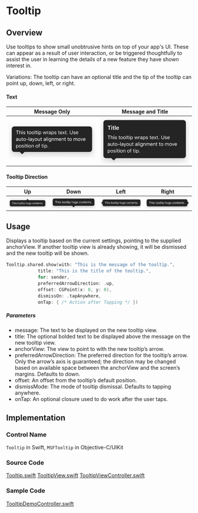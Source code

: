 # Tooltip
## Overview
Use tooltips to show small unobtrusive hints on top of your app's UI. These can appear as a result of user interaction, or be triggered thoughtfully to assist the user in learning the details of a new feature they have shown interest in.

Variations: The tooltip can have an optional title and the tip of the tooltip can point up, down, left, or right.

#### Text
| Message Only | Message and Title |
| - | - |
| ![MessageOnly.png](.attachments/MessageOnly.png) | ![MessageAndTitle.png](.attachments/MessageAndTitle.png) |

#### Tooltip Direction
| Up | Down | Left | Right |
| - | - | - | - |
| ![TooltipUp.png](.attachments/TooltipUp.png) | ![TooltipDown.png](.attachments/TooltipDown.png) | ![TooltipLeft.png](.attachments/TooltipLeft.png) | ![TooltipRight.png](.attachments/TooltipRight.png) |

## Usage
Displays a tooltip based on the current settings, pointing to the supplied anchorView. If another tooltip view is already showing, it will be dismissed and the new tooltip will be shown.
``` Swift
Tooltip.shared.show(with: "This is the message of the tooltip.",
            title: "This is the title of the tooltip.",
            for: sender,
            preferredArrowDirection: .up,
            offset: CGPoint(x: 0, y: 0),
            dismissOn: .tapAnywhere,
            onTap: { /* Action after Tapping */ })
```
##### Parameters
- message: The text to be displayed on the new tooltip view.
- title: The optional bolded text to be displayed above the message on the new tooltip view.
- anchorView: The view to point to with the new tooltip’s arrow.
- preferredArrowDirection: The preferred direction for the tooltip’s arrow. Only the arrow’s axis is guaranteed; the direction may be changed based on available space between the anchorView and the screen’s margins. Defaults to down.
- offset: An offset from the tooltip’s default position.
- dismissMode: The mode of tooltip dismissal. Defaults to tapping anywhere.
- onTap: An optional closure used to do work after the user taps.

## Implementation
### Control Name
`Tooltip` in Swift, `MSFTooltip` in Objective-C/UIKit
### Source Code
[Tooltip.swift](https://github.com/microsoft/fluentui-apple/blob/fluent2-tokens/ios/FluentUI/Tooltip/Tooltip.swift)
[TooltipView.swift](https://github.com/microsoft/fluentui-apple/blob/fluent2-tokens/ios/FluentUI/Tooltip/TooltipView.swift)
[TooltipViewController.swift](https://github.com/microsoft/fluentui-apple/blob/fluent2-tokens/ios/FluentUI/Tooltip/TooltipViewController.swift)
### Sample Code
[TooltipDemoController.swift](https://github.com/microsoft/fluentui-apple/blob/fluent2-tokens/ios/FluentUI.Demo/FluentUI.Demo/Demos/TooltipDemoController.swift)
